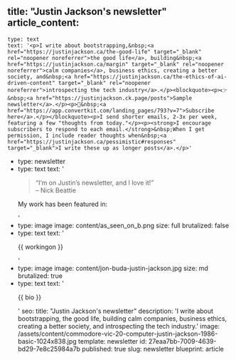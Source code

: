 title: "Justin Jackson's newsletter"
article_content:
  -
    type: text
    text: '<p>I write about bootstrapping,&nbsp;<a href="https://justinjackson.ca/the-good-life" target="_blank" rel="noopener noreferrer">the good life</a>, building&nbsp;<a href="https://justinjackson.ca/margin" target="_blank" rel="noopener noreferrer">calm companies</a>, business ethics, creating a better society, and&nbsp;<a href="https://justinjackson.ca/the-ethics-of-ai-driven-content" target="_blank" rel="noopener noreferrer">introspecting the tech industry</a>.​</p><blockquote><p>👉&nbsp;<a href="https://justinjackson.ck.page/posts">Sample newsletter</a>.</p><p>📧&nbsp;<a href="https://app.convertkit.com/landing_pages/793?v=7">Subscribe here</a>.</p></blockquote><p>I send shorter emails, 2-3x per week, featuring a few "thoughts from today."</p><p><strong>I encourage subscribers to respond to each email.</strong>&nbsp;When I get permission, I include reader thoughts when&nbsp;<a href="https://justinjackson.ca/pessimistic#responses" target="_blank">I write these up as longer posts</a>.</p>'
  -
    type: newsletter
  -
    type: text
    text: '<blockquote><p>“I’m on Justin’s newsletter, and I love it!”<br>– Nick Beattie</p></blockquote><p>My work has been featured in:</p>'
  -
    type: image
    image: content/as_seen_on_b.png
    size: full
    brutalized: false
  -
    type: text
    text: '<p>{{ workingon }}</p>'
  -
    type: image
    image: content/jon-buda-justin-jackson.jpg
    size: md
    brutalized: true
  -
    type: text
    text: '<p>{{ bio }}</p>'
seo:
  title: "Justin Jackson's newsletter"
  description: 'I write about bootstrapping, the good life, building calm companies, business ethics, creating a better society, and introspecting the tech industry.​'
  image: /assets/content/commodore-vic-20-computer-justin-jackson-1986-basic-1024x838.jpg
template: newsletter
id: 27eaa7bb-7009-4639-bd29-7e8c25984a7b
published: true
slug: newsletter
blueprint: article
